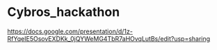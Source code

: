 # Cybros_hackathon
https://docs.google.com/presentation/d/1z-RfYqeIE5OsovEXDKk_0jQYWeMG4TbR7aHOvqLutBs/edit?usp=sharing
